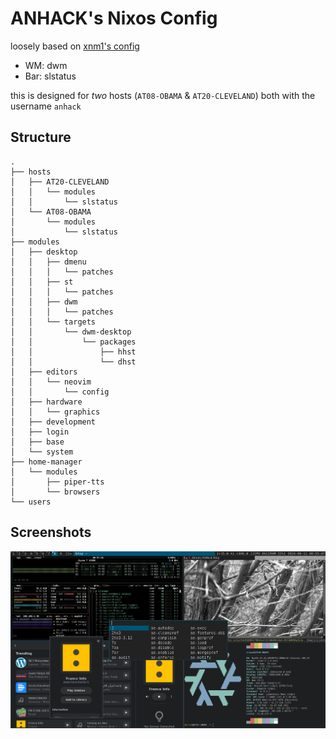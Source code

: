 # ANHACK's Nixos Config

loosely based on [xnm1's config](https://github.com/XNM1/linux-nixos-hyprland-config-dotfiles)

- WM: dwm
- Bar: slstatus

this is designed for *two* hosts (`AT08-OBAMA` & `AT20-CLEVELAND`) both with the username `anhack`

## Structure
```
.
├── hosts
│   ├── AT20-CLEVELAND
│   │   └── modules
│   │       └── slstatus
│   └── AT08-OBAMA
│       └── modules
│           └── slstatus
├── modules
│   ├── desktop
│   │   ├── dmenu
│   │   │   └── patches
│   │   ├── st
│   │   │   └── patches
│   │   ├── dwm
│   │   │   └── patches
│   │   └── targets
│   │       └── dwm-desktop
│   │           └── packages
│   │               ├── hhst
│   │               └── dhst
│   ├── editors
│   │   └── neovim
│   │       └── config
│   ├── hardware
│   │   └── graphics
│   ├── development
│   ├── login
│   ├── base
│   └── system
├── home-manager
│   └── modules
│       ├── piper-tts
│       └── browsers
└── users
```

## Screenshots

![everything](.github/assets/screenshot1.png)
